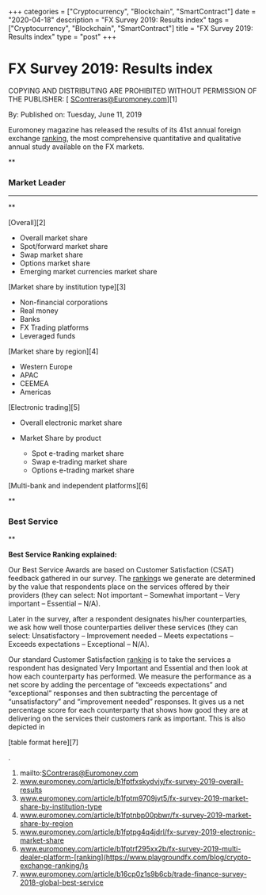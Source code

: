 +++
categories = ["Cryptocurrency", "Blockchain", "SmartContract"]
date = "2020-04-18"
description = "FX Survey 2019: Results index"
tags = ["Cryptocurrency", "Blockchain", "SmartContract"]
title = "FX Survey 2019: Results index"
type = "post"
+++

#  FX Survey 2019: Results index

COPYING AND DISTRIBUTING ARE PROHIBITED WITHOUT PERMISSION OF THE
PUBLISHER: [ SContreras@Euromoney.com][1]

By:  Published on:  Tuesday, June 11, 2019

Euromoney magazine has released the results of its 41st annual foreign
exchange [ranking](https://www.playgroundfx.com/blog/crypto-exchange-ranking/), the most comprehensive quantitative and qualitative
annual study available on the FX markets.

**

### Market Leader

** **  
**

[Overall][2]

  * Overall market share
  * Spot/forward market share
  * Swap market share
  * Options market share
  * Emerging market currencies market share

[Market share by institution type][3]

  * Non-financial corporations
  * Real money
  * Banks
  * FX Trading platforms
  * Leveraged funds

[Market share by region][4]

  * Western Europe
  * APAC
  * CEEMEA
  * Americas

[Electronic trading][5]

  * Overall electronic market share
  * Market Share by product

    * Spot e-trading market share
    * Swap e-trading market share
    * Options e-trading market share

[Multi-bank and independent platforms][6]

  

 **

### Best Service

**

  
  

 **Best Service Ranking explained:**

Our Best Service Awards are based on Customer Satisfaction (CSAT)
feedback gathered in our survey. The [ranking](https://www.playgroundfx.com/blog/crypto-exchange-ranking/)s we generate are determined
by the value that respondents place on the services offered by their
providers (they can select: Not important – Somewhat important – Very
important – Essential – N/A).

  

Later in the survey, after a respondent designates his/her
counterparties, we ask how well those counterparties deliver these
services (they can select: Unsatisfactory – Improvement needed – Meets
expectations – Exceeds expectations – Exceptional – N/A).

  

Our standard Customer Satisfaction [ranking](https://www.playgroundfx.com/blog/crypto-exchange-ranking/) is to take the services a
respondent has designated Very Important and Essential and then look at
how each counterparty has performed. We measure the performance as a net
score by adding the percentage of “exceeds expectations” and
“exceptional” responses and then subtracting the percentage of
“unsatisfactory” and “improvement needed” responses. It gives us a net
percentage score for each counterparty that shows how good they are at
delivering on the services their customers rank as important. This is
also depicted in

[table format here][7]

.

  
  

   1. mailto:SContreras@Euromoney.com
   2. www.euromoney.com/article/b1fptfxskydvjy/fx-survey-2019-overall-results
   3. www.euromoney.com/article/b1fptm9709jvt5/fx-survey-2019-market-share-by-institution-type
   4. www.euromoney.com/article/b1fptnbp00pbwr/fx-survey-2019-market-share-by-region
   5. www.euromoney.com/article/b1fptpg4q4jdrl/fx-survey-2019-electronic-market-share
   6. www.euromoney.com/article/b1fptrf295xx2b/fx-survey-2019-multi-dealer-platform-[ranking](https://www.playgroundfx.com/blog/crypto-exchange-ranking/)s
   7. www.euromoney.com/article/b16cp0z1s9b6cb/trade-finance-survey-2018-global-best-service